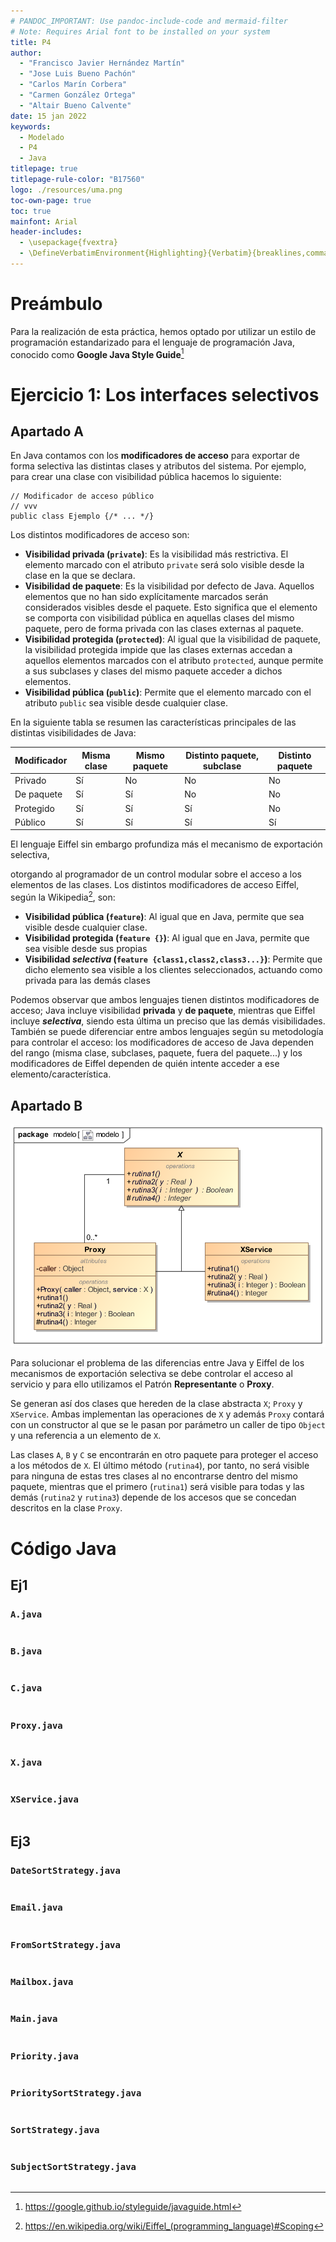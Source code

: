```yaml
---
# PANDOC_IMPORTANT: Use pandoc-include-code and mermaid-filter
# Note: Requires Arial font to be installed on your system
title: P4
author:
  - "Francisco Javier Hernández Martín"
  - "Jose Luis Bueno Pachón"
  - "Carlos Marín Corbera"
  - "Carmen González Ortega"
  - "Altair Bueno Calvente"
date: 15 jan 2022
keywords:
  - Modelado
  - P4
  - Java
titlepage: true
titlepage-rule-color: "B17560"
logo: ./resources/uma.png
toc-own-page: true
toc: true
mainfont: Arial
header-includes:
  - \usepackage{fvextra}
  - \DefineVerbatimEnvironment{Highlighting}{Verbatim}{breaklines,commandchars=\\\{\}}
---
```


<!--Anotaciones de pie de página-->

[^1]: https://google.github.io/styleguide/javaguide.html
[^2]: https://en.wikipedia.org/wiki/Eiffel_(programming_language)#Scoping

<!-- Document start-->

# Preámbulo

Para la realización de esta práctica, hemos optado por utilizar un estilo de
programación estandarizado para el lenguaje de programación Java, conocido como
**Google Java Style Guide**[^1]

# Ejercicio 1: Los interfaces selectivos

## Apartado A

En Java contamos con los **modificadores de acceso** para exportar de forma
selectiva las distintas clases y atributos del sistema. Por ejemplo, para crear
una clase con visibilidad pública hacemos lo siguiente:

```
// Modificador de acceso público
// vvv
public class Ejemplo {/* ... */}
```

Los distintos modificadores de acceso son:

- **Visibilidad privada (`private`)**: Es la visibilidad más restrictiva. El
  elemento marcado con el atributo `private` será solo visible desde la clase en
  la que se declara.
- **Visibilidad de paquete**: Es la visibilidad por defecto de Java. Aquellos
  elementos que no han sido explícitamente marcados serán considerados visibles
  desde el paquete. Esto significa que el elemento se comporta con visibilidad
  pública en aquellas clases del mismo paquete, pero de forma privada con las
  clases externas al paquete.
- **Visibilidad protegida (`protected`)**: Al igual que la visibilidad de
  paquete, la visibilidad protegida impide que las clases externas accedan a
  aquellos elementos marcados con el atributo `protected`, aunque permite a sus
  subclases y clases del mismo paquete acceder a dichos elementos.
- **Visibilidad pública (`public`)**: Permite que el elemento marcado con el
  atributo `public` sea visible desde cualquier clase.

En la siguiente tabla se resumen las características principales de las
distintas visibilidades de Java:

| Modificador | Misma clase | Mismo paquete | Distinto paquete, subclase | Distinto paquete |
| ----------- | ----------- | ------------- | -------------------------- | ---------------- |
| Privado     | Sí          | No            | No                         | No               |
| De paquete  | Sí          | Sí            | No                         | No               |
| Protegido   | Sí          | Sí            | Sí                         | No               |
| Público     | Sí          | Sí            | Sí                         | Sí               |

El lenguaje Eiffel sin embargo profundiza más el mecanismo de exportación
selectiva,

otorgando al programador de un control modular sobre el acceso a los elementos
de las clases. Los distintos modificadores de acceso Eiffel, según la
Wikipedia[^2], son:

- **Visibilidad pública (`feature`)**: Al igual que en Java, permite que sea
  visible desde cualquier clase.
- **Visibilidad protegida (`feature {}`)**: Al igual que en Java, permite que
  sea visible desde sus propias
- **Visibilidad _selectiva_ (`feature {class1,class2,class3...}`)**: Permite que
  dicho elemento sea visible a los clientes seleccionados, actuando como privada
  para las demás clases

Podemos observar que ambos lenguajes tienen distintos modificadores de acceso;
Java incluye visibilidad **privada** y **de paquete**, mientras que Eiffel
incluye **_selectiva_**, siendo esta última un preciso que las demás
visibilidades. También se puede diferenciar entre ambos lenguajes según su
metodología para controlar el acceso: los modificadores de acceso de Java
dependen del rango (misma clase, subclases, paquete, fuera del paquete...) y los
modificadores de Eiffel dependen de quién intente acceder a ese
elemento/característica.

## Apartado B

![Modelo](models/Ej1.svg)

Para solucionar el problema de las diferencias entre Java y Eiffel de los
mecanismos de exportación selectiva se debe controlar el acceso al servicio
y para ello utilizamos el Patrón **Representante** o **Proxy**.

Se generan así dos clases que hereden de la clase abstracta `X`; `Proxy` y
`XService`. Ambas implementan las operaciones de `X` y además `Proxy` contará
con un constructor al que se le pasan por parámetro un caller de tipo `Object`
y una referencia a un elemento de `X`. 

Las clases `A`, `B` y `C` se encontrarán en otro paquete para proteger el
acceso a los métodos de `X`. El último método (`rutina4`), por tanto, no
será visible para ninguna de estas tres clases al no encontrarse dentro del
mismo paquete, mientras que el primero (`rutina1`) será visible para todas
y las demás (`rutina2` y `rutina3`) depende de los accesos que se concedan
descritos en la clase `Proxy`.

# Código Java

## Ej1

### `A.java`

```{include=src/main/java/Ej1/A.java}
```

### `B.java`

```{include=src/main/java/Ej1/B.java}
```

### `C.java`

```{include=src/main/java/Ej1/C.java}
```

### `Proxy.java`

```{include=src/main/java/Ej1/Proxy.java}
```

### `X.java`

```{include=src/main/java/Ej1/X.java}
```

### `XService.java`

```{include=src/main/java/Ej1/XService.java}
```

## Ej3

### `DateSortStrategy.java`

```{include=src/main/java/Ej3/DateSortStrategy.java}
```

### `Email.java`

```{include=src/main/java/Ej3/Email.java}
```

### `FromSortStrategy.java`

```{include=src/main/java/Ej3/FromSortStrategy.java}
```

### `Mailbox.java`

```{include=src/main/java/Ej3/Mailbox.java}
```

### `Main.java`

```{include=src/main/java/Ej3/Main.java}
```

### `Priority.java`

```{include=src/main/java/Ej3/Priority.java}
```

### `PrioritySortStrategy.java`

```{include=src/main/java/Ej3/PrioritySortStrategy.java}
```

### `SortStrategy.java`

```{include=src/main/java/Ej3/SortStrategy.java}
```

### `SubjectSortStrategy.java`

```{include=src/main/java/Ej3/SubjectSortStrategy.java}
```

